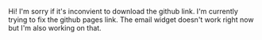 Hi! I'm sorry if it's inconvient to download the github link. I'm currently trying to fix the github pages link. The email widget doesn't work right now but I'm also working on that. 
